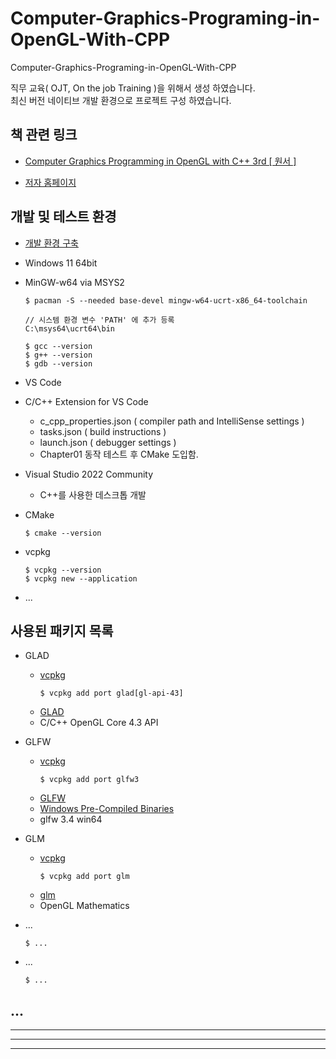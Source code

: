 # Computer-Graphics-Programing-in-OpenGL-With-CPP

Computer-Graphics-Programing-in-OpenGL-With-CPP  

직무 교육( OJT, On the job Training )을 위해서 생성 하였습니다.  
최신 버전 네이티브 개발 환경으로 프로젝트 구성 하였습니다.  


## 책 관련 링크  

- [Computer Graphics Programming in OpenGL with C++ 3rd [ 원서 ]](https://athena.ecs.csus.edu/~gordonvs/textC3E.html)  

- [저자 홈페이지](https://athena.ecs.csus.edu/~gordonvs/)  


## 개발 및 테스트 환경

- [개발 환경 구축](https://code.visualstudio.com/docs/cpp/config-mingw)  

- Windows 11 64bit  

- MinGW-w64 via MSYS2
  ```
  $ pacman -S --needed base-devel mingw-w64-ucrt-x86_64-toolchain
  ```
  ```
  // 시스템 환경 변수 'PATH' 에 추가 등록  
  C:\msys64\ucrt64\bin
  ```
  ```
  $ gcc --version
  $ g++ --version
  $ gdb --version
  ```

- VS Code  

- C/C++ Extension for VS Code
  - c_cpp_properties.json ( compiler path and IntelliSense settings )  
  - tasks.json ( build instructions )  
  - launch.json ( debugger settings )  
  - Chapter01 동작 테스트 후 CMake 도입함.  

- Visual Studio 2022 Community 
  - C++를 사용한 데스크톱 개발

- CMake  
  ```
  $ cmake --version
  ```

- vcpkg  
  ```
  $ vcpkg --version
  $ vcpkg new --application
  ```
- ...



## 사용된 패키지 목록

- GLAD
  - [vcpkg](https://vcpkg.io/en/package/glad)
    ```
    $ vcpkg add port glad[gl-api-43]
    ```
  - [GLAD](https://glad.dav1d.de/)  
  - C/C++ OpenGL Core 4.3 API

- GLFW
  - [vcpkg](https://vcpkg.io/en/package/glfw3)
    ```
    $ vcpkg add port glfw3
    ```
  - [GLFW](https://www.glfw.org/download.html)
  - [Windows Pre-Compiled Binaries](https://github.com/glfw/glfw/releases/download/3.4/glfw-3.4.bin.WIN64.zip)
  - glfw 3.4 win64

- GLM
  - [vcpkg](https://vcpkg.io/en/package/glm)  
    ```
    $ vcpkg add port glm
    ```
  - [glm](https://github.com/g-truc/glm)
  - OpenGL Mathematics  

- ...  
  ```
  $ ...
  ```
- ... 
  ```
  $ ...
  ```

## ...

---
---
---
